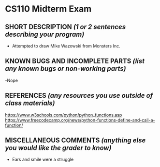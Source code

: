 # CS110 Midterm Exam

## SHORT DESCRIPTION *(1 or 2 sentences describing your program)*
- Attempted to draw Mike Wazowski from Monsters Inc. 
  
## KNOWN BUGS AND INCOMPLETE PARTS *(list any known bugs or non-working parts)*
-Nope 

## REFERENCES *(any resources you use outside of class materials)*
https://www.w3schools.com/python/python_functions.asp
https://www.freecodecamp.org/news/python-functions-define-and-call-a-function/
## MISCELLANEOUS COMMENTS *(anything else you would like the grader to know)*
- Ears and smile were a struggle 